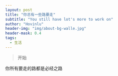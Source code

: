 ```yaml
---
layout: post
title: "你总有一些路要走"
subtitle: "You still have lot's more to work on"
author: "Hovinlu"
header-img: "img/about-bg-walle.jpg"
header-mask: 0.4
tags:
  - 生活
---
```


> 开始

你所有要走的路都是必经之路
